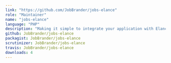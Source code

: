 ```yaml
---
link: "https://github.com/JobBrander/jobs-elance"
role: "Maintainer"
name: "jobs-elance"
language: "PHP"
description: "Making it simple to integrate your application with Elance Jobs API"
github: JobBrander/jobs-elance
packagist: JobBrander/jobs-elance
scrutinizer: JobBrander/jobs-elance
travis: JobBrander/jobs-elance
downloads: 4
---
```

